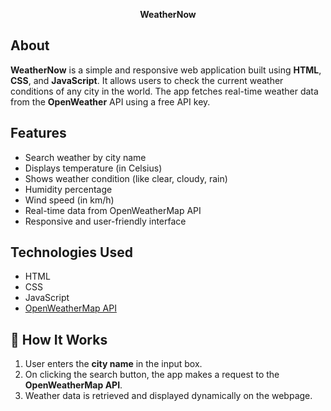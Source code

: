 <p align="center"><b>WeatherNow</b></p>

## About

**WeatherNow** is a simple and responsive web application built using **HTML**, **CSS**, and **JavaScript**. It allows users to check the current weather conditions of any city in the world. The app fetches real-time weather data from the **OpenWeather** API using a free API key.

## Features

- Search weather by city name  
- Displays temperature (in Celsius)  
- Shows weather condition (like clear, cloudy, rain)  
- Humidity percentage  
- Wind speed (in km/h)  
- Real-time data from OpenWeatherMap API  
- Responsive and user-friendly interface

## Technologies Used

- HTML  
- CSS  
- JavaScript  
- [OpenWeatherMap API](https://openweathermap.org/)

## 🚀 How It Works

1. User enters the **city name** in the input box.
2. On clicking the search button, the app makes a request to the **OpenWeatherMap API**.
3. Weather data is retrieved and displayed dynamically on the webpage.

